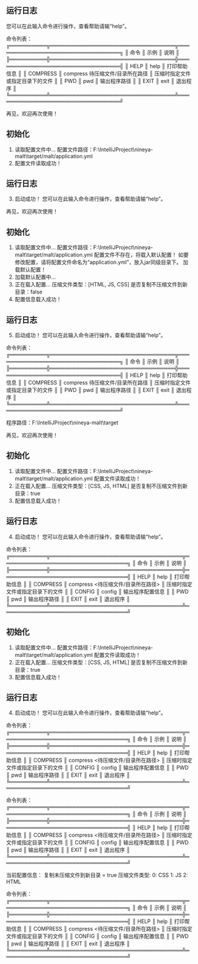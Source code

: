 ## 运行日志
您可以在此输入命令进行操作，查看帮助请输“help”。

命令列表：
╔══════════╦══════════════════════════════════╦══════════════════════════════════╗
║ 命令     ║ 示例                             ║ 说明                             ║
╠══════════╬══════════════════════════════════╬══════════════════════════════════╣
║ HELP     ║ help                             ║ 打印帮助信息                     ║
║ COMPRESS ║ compress 待压缩文件/目录所在路径 ║ 压缩时指定文件或指定目录下的文件 ║
║ PWD      ║ pwd                              ║ 输出程序路径                     ║
║ EXIT     ║ exit                             ║ 退出程序                         ║
╚══════════╩══════════════════════════════════╩══════════════════════════════════╝

再见，欢迎再次使用！
## 初始化
1. 读取配置文件中...
配置文件路径：F:\IntelliJProject\nineya-malt\target/malt/application.yml
2. 配置文件读取成功！
## 运行日志
3. 启动成功！
您可以在此输入命令进行操作，查看帮助请输“help”。

再见，欢迎再次使用！
## 初始化
1. 读取配置文件中...
配置文件路径：F:\IntelliJProject\nineya-malt\target/malt/application.yml
配置文件不存在，将载入默认配置！
如要修改配置，请将配置文件命名为“application.yml”，放入jar同级目录下。
加载默认配置！
2. 加载默认配置中...
3. 正在载入配置...
压缩文件类型：[HTML, JS, CSS]
是否复制不压缩文件到新目录：false
4. 配置信息载入成功！
## 运行日志
5. 启动成功！
您可以在此输入命令进行操作，查看帮助请输“help”。

命令列表：
╔══════════╦══════════════════════════════════╦══════════════════════════════════╗
║ 命令     ║ 示例                             ║ 说明                             ║
╠══════════╬══════════════════════════════════╬══════════════════════════════════╣
║ HELP     ║ help                             ║ 打印帮助信息                     ║
║ COMPRESS ║ compress 待压缩文件/目录所在路径 ║ 压缩时指定文件或指定目录下的文件 ║
║ PWD      ║ pwd                              ║ 输出程序路径                     ║
║ EXIT     ║ exit                             ║ 退出程序                         ║
╚══════════╩══════════════════════════════════╩══════════════════════════════════╝

程序路径：F:\IntelliJProject\nineya-malt\target

再见，欢迎再次使用！
## 初始化
1. 读取配置文件中...
配置文件路径：F:\IntelliJProject\nineya-malt\target/malt/application.yml
配置文件读取成功！
2. 正在载入配置...
压缩文件类型：[CSS, JS, HTML]
是否复制不压缩文件到新目录：true
3. 配置信息载入成功！
## 运行日志
4. 启动成功！
您可以在此输入命令进行操作，查看帮助请输“help”。


命令列表：
╔══════════╦════════════════════════════════════╦══════════════════════════════════╗
║ 命令     ║ 示例                               ║ 说明                             ║
╠══════════╬════════════════════════════════════╬══════════════════════════════════╣
║ HELP     ║ help                               ║ 打印帮助信息                     ║
║ COMPRESS ║ compress <待压缩文件/目录所在路径> ║ 压缩时指定文件或指定目录下的文件 ║
║ CONFIG   ║ config                             ║ 输出程序配置信息                 ║
║ PWD      ║ pwd                                ║ 输出程序路径                     ║
║ EXIT     ║ exit                               ║ 退出程序                         ║
╚══════════╩════════════════════════════════════╩══════════════════════════════════╝

## 初始化
1. 读取配置文件中...
配置文件路径：F:\IntelliJProject\nineya-malt\target/malt/application.yml
配置文件读取成功！
2. 正在载入配置...
压缩文件类型：[CSS, JS, HTML]
是否复制不压缩文件到新目录：true
3. 配置信息载入成功！
## 运行日志
4. 启动成功！
您可以在此输入命令进行操作，查看帮助请输“help”。

命令列表：
╔══════════╦════════════════════════════════════╦══════════════════════════════════╗
║ 命令     ║ 示例                               ║ 说明                             ║
╠══════════╬════════════════════════════════════╬══════════════════════════════════╣
║ HELP     ║ help                               ║ 打印帮助信息                     ║
║ COMPRESS ║ compress <待压缩文件/目录所在路径> ║ 压缩时指定文件或指定目录下的文件 ║
║ CONFIG   ║ config                             ║ 输出程序配置信息                 ║
║ PWD      ║ pwd                                ║ 输出程序路径                     ║
║ EXIT     ║ exit                               ║ 退出程序                         ║
╚══════════╩════════════════════════════════════╩══════════════════════════════════╝

命令列表：
╔══════════╦════════════════════════════════════╦══════════════════════════════════╗
║ 命令     ║ 示例                               ║ 说明                             ║
╠══════════╬════════════════════════════════════╬══════════════════════════════════╣
║ HELP     ║ help                               ║ 打印帮助信息                     ║
║ COMPRESS ║ compress <待压缩文件/目录所在路径> ║ 压缩时指定文件或指定目录下的文件 ║
║ CONFIG   ║ config                             ║ 输出程序配置信息                 ║
║ PWD      ║ pwd                                ║ 输出程序路径                     ║
║ EXIT     ║ exit                               ║ 退出程序                         ║
╚══════════╩════════════════════════════════════╩══════════════════════════════════╝

当前配置信息：
复制未压缩文件到新目录 = true
压缩文件类型:
  0: CSS
  1: JS
  2: HTML


命令列表：
╔══════════╦════════════════════════════════════╦══════════════════════════════════╗
║ 命令     ║ 示例                               ║ 说明                             ║
╠══════════╬════════════════════════════════════╬══════════════════════════════════╣
║ HELP     ║ help                               ║ 打印帮助信息                     ║
║ COMPRESS ║ compress <待压缩文件/目录所在路径> ║ 压缩时指定文件或指定目录下的文件 ║
║ CONFIG   ║ config                             ║ 输出程序配置信息                 ║
║ PWD      ║ pwd                                ║ 输出程序路径                     ║
║ EXIT     ║ exit                               ║ 退出程序                         ║
╚══════════╩════════════════════════════════════╩══════════════════════════════════╝

